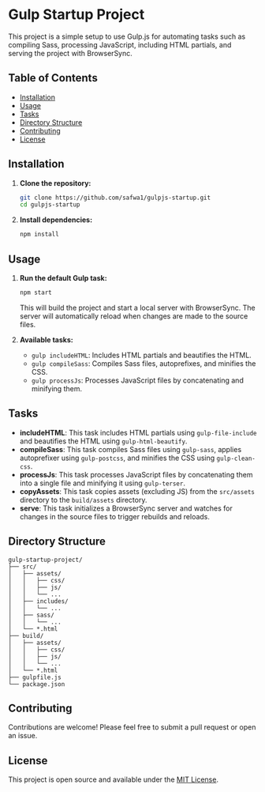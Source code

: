 # Gulp Startup Project

This project is a simple setup to use Gulp.js for automating tasks such as compiling Sass, processing JavaScript, including HTML partials, and serving the project with BrowserSync.

## Table of Contents

- [Installation](#installation)
- [Usage](#usage)
- [Tasks](#tasks)
- [Directory Structure](#directory-structure)
- [Contributing](#contributing)
- [License](#license)

## Installation

1. **Clone the repository:**

    ```sh
    git clone https://github.com/safwa1/gulpjs-startup.git
    cd gulpjs-startup
    ```

2. **Install dependencies:**

    ```sh
    npm install
    ```

## Usage

1. **Run the default Gulp task:**

    ```sh
    npm start
    ```

    This will build the project and start a local server with BrowserSync. The server will automatically reload when changes are made to the source files.

2. **Available tasks:**

    - `gulp includeHTML`: Includes HTML partials and beautifies the HTML.
    - `gulp compileSass`: Compiles Sass files, autoprefixes, and minifies the CSS.
    - `gulp processJs`: Processes JavaScript files by concatenating and minifying them.

## Tasks

- **includeHTML**: This task includes HTML partials using `gulp-file-include` and beautifies the HTML using `gulp-html-beautify`.
- **compileSass**: This task compiles Sass files using `gulp-sass`, applies autoprefixer using `gulp-postcss`, and minifies the CSS using `gulp-clean-css`.
- **processJs**: This task processes JavaScript files by concatenating them into a single file and minifying it using `gulp-terser`.
- **copyAssets**: This task copies assets (excluding JS) from the `src/assets` directory to the `build/assets` directory.
- **serve**: This task initializes a BrowserSync server and watches for changes in the source files to trigger rebuilds and reloads.

## Directory Structure


```
gulp-startup-project/
├── src/
│   ├── assets/
│   │   ├── css/
│   │   ├── js/
│   │   └── ...
│   ├── includes/
│   │   └── ...
│   ├── sass/
│   │   └── ...
│   └── *.html
├── build/
│   ├── assets/
│   │   ├── css/
│   │   ├── js/
│   │   └── ...
│   └── *.html
├── gulpfile.js
└── package.json
```

## Contributing

Contributions are welcome! Please feel free to submit a pull request or open an issue.

## License

This project is open source and available under the [MIT License](LICENSE).